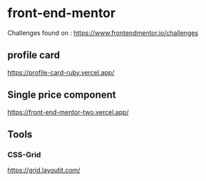 # front-end-mentor

Challenges found on : https://www.frontendmentor.io/challenges

## profile card

https://profile-card-ruby.vercel.app/

## Single price component

https://front-end-mentor-two.vercel.app/

## Tools

### CSS-Grid

https://grid.layoutit.com/
